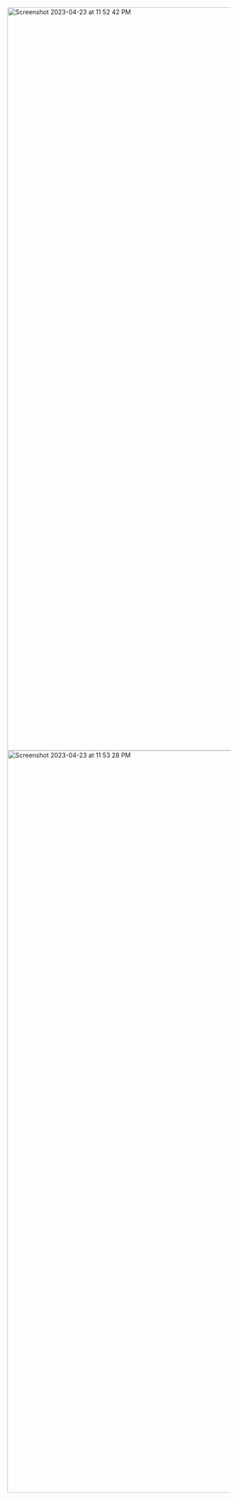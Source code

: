 <img width="1679" alt="Screenshot 2023-04-23 at 11 52 42 PM" src="https://user-images.githubusercontent.com/74808440/233858171-703a98b5-b254-4b8d-ae1d-983a79bc4707.png">


<img width="1677" alt="Screenshot 2023-04-23 at 11 53 28 PM" src="https://user-images.githubusercontent.com/74808440/233858158-5d2ad1a8-2811-4889-8679-14723aeb2e06.png">
